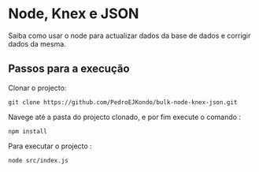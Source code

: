 # Node, Knex e JSON

Saiba como usar o node para actualizar dados da base de dados e corrigir dados da mesma.


## Passos para a execução

Clonar o projecto:

```
git clone https://github.com/PedroEJKondo/bulk-node-knex-json.git

```

Navege até a pasta do projecto clonado, e por fim execute o comando :

```
npm install

```

Para executar o projecto :

```
node src/index.js

```
